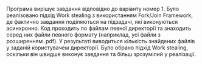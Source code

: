 Програма вирішує завдання відповідно до варіанту номер 1. Було реалізовано підхід Work stealing з використанням Fork/Join Framework, де фактично завдання поділяються на підзадачі, які виконуються асинхронно. Код проходить по файлам певної директорії та знаходить серед них файли певного формату (наприклад, усі файли з розширенням .pdf). У результаті виводиться кількість знайдених файлів у заданій користувачем директорії.
Було обрано підхід Work stealing, оскільки він швидше виконує завдання та більш зрозумілий у реалізації.
